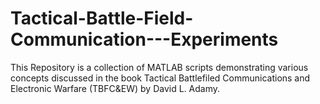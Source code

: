 # Tactical-Battle-Field-Communication---Experiments
This Repository is a collection of MATLAB scripts demonstrating various concepts discussed in the book Tactical Battlefiled Communications and Electronic Warfare (TBFC&amp;EW) by David L. Adamy.
